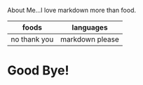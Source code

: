 About Me...I love markdown more than food.

|foods       |languages   | 
|------------|------------|
|no thank you| markdown please|

<!-- I am keeping the "!" for joy-->
# Good Bye!
